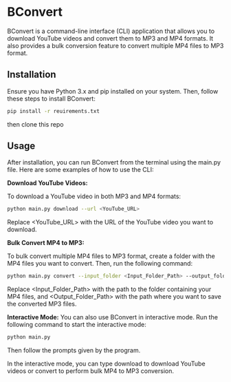 # BConvert

BConvert is a command-line interface (CLI) application that allows you to download YouTube videos and convert them to MP3 and MP4 formats. It also provides a bulk conversion feature to convert multiple MP4 files to MP3 format.

## Installation

Ensure you have Python 3.x and pip installed on your system. Then, follow these steps to install BConvert:

```bash
pip install -r reuirements.txt
```
then clone this repo 

## Usage
After installation, you can run BConvert from the terminal using the main.py file. Here are some examples of how to use the CLI:

**Download YouTube Videos:**

To download a YouTube video in both MP3 and MP4 formats:

```bash
python main.py download --url <YouTube_URL>
```

Replace <YouTube_URL> with the URL of the YouTube video you want to download.

**Bulk Convert MP4 to MP3:**

To bulk convert multiple MP4 files to MP3 format, create a folder with the MP4 files you want to convert. Then, run the following command:

```bash
python main.py convert --input_folder <Input_Folder_Path> --output_folder <Output_Folder_Path>
```
Replace <Input_Folder_Path> with the path to the folder containing your MP4 files, and <Output_Folder_Path> with the path where you want to save the converted MP3 files.

**Interactive Mode:**
You can also use BConvert in interactive mode. Run the following command to start the interactive mode:

```bash
python main.py
```

Then follow the prompts given by the program.

In the interactive mode, you can type download to download YouTube videos or convert to perform bulk MP4 to MP3 conversion.




